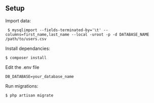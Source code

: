 ## Setup

Import data:

``` $ mysqlimport --fields-terminated-by='\t' --columns=first_name,last_name --local -uroot -p -d DATABASE_NAME /path/to/users.csv```

Install dependancies:

``` $ composer install ```

Edit the .env file

``` DB_DATABASE=your_database_name ```

Run migrations:

``` $ php artisan migrate ```

